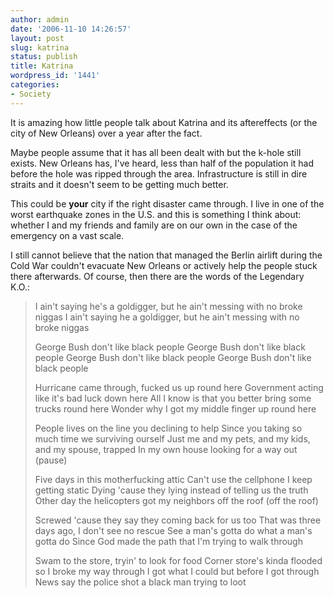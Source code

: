 ```yaml
---
author: admin
date: '2006-11-10 14:26:57'
layout: post
slug: katrina
status: publish
title: Katrina
wordpress_id: '1441'
categories:
- Society
---
```

It is amazing how little people talk about Katrina and its aftereffects (or the city of New Orleans) over a year after the fact.

Maybe people assume that it has all been dealt with but the k-hole still exists. New Orleans has, I've heard, less than half of the population it had before the hole was ripped through the area. Infrastructure is still in dire straits and it doesn't seem to be getting much better.

This could be <strong>your</strong> city if the right disaster came through. I live in one of the worst earthquake zones in the U.S. and this is something I think about: whether I and my friends and family are on our own in the case of the emergency on a vast scale.

I still cannot believe that the nation that managed the Berlin airlift during the Cold War couldn't evacuate New Orleans or actively help the people stuck there afterwards. Of course, then there are the words of the Legendary K.O.:
<blockquote>I ain't saying he's a goldigger,
but he ain't messing with no broke niggas
I ain't saying he a goldigger,
but he ain't messing with no broke niggas

George Bush don't like black people
George Bush don't like black people
George Bush don't like black people
George Bush don't like black people

Hurricane came through, fucked us up round                 here
Government acting like it's bad luck down here
All I know is that you better bring some trucks round here
Wonder why I got my middle finger up round here

People lives on the line you declining to                 help
Since you taking so much time we surviving ourself
Just me and my pets, and my kids, and my spouse, trapped
In my own house looking for a way out (pause)

Five days in this motherfucking attic
Can't use the cellphone I keep getting static
Dying 'cause they lying instead of telling us the truth
Other day the helicopters got my neighbors off the roof (off the                 roof)

Screwed 'cause they say they coming back                 for us too
That was three days ago, I don't see no rescue
See a man's gotta do what a man's gotta do
Since God made the path that I'm trying to walk through

Swam to the store, tryin' to look for food
Corner store's kinda flooded so I broke my way through
I got what I could but before I got through
News say the police shot a black man trying to loot</blockquote>
